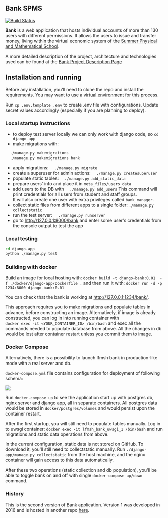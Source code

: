 ## Bank SPMS

[![Build Status](https://travis-ci.org/nkorobkov/lfmsh_bank.svg?branch=master)](https://travis-ci.org/nkorobkov/lfmsh_bank)

**Bank** is a web application that hosts individual accounts of more than 130 users with different permissions.
It allows the users to issue and transfer money, living within the virtual economic system of the
[Summer Physical and Mathematical School](https://ipfran.ru/training/summer-school).

A more detailed description of the project, architecture and technologies used can be found at the
[Bank Project Description Page](https://nkorobkov.github.io/projects/bank)

## Installation and running

Before any installation, you'll need to clone the repo and install the requirements.
You may want to use a [virtual environment](https://docs.python.org/3/tutorial/venv.html) for this process.

Run `cp .env.template .env` to create .env file with configurations. Update secret values accordingly (especially if you are planning to deploy).

### Local startup instructions

- to deploy test server locally we can only work with django code, so `cd django-app`
- make migrations with:
```bash
  ./manage.py makemigrations
  ./manage.py makemigrations bank
```
- apply migrations: `  ./manage.py migrate`
- create a superuser for admin actions: `  ./manage.py createsuperuser`
- populate static tables: `  ./manage.py add_static_data`
- prepare users' info and place it in `meta_files/users_data`
- add users to the DB with `  ./manage.py add_users`
This command will print credentials for all users from student and staff groups.  
It will also create one user with extra privileges called `bank_manager`.
- collect static files from different apps to a single folder: `./manage.py collectstatic`
- run the test server:  `  ./manage.py runserver`
-  go to <http://127.0.0.1:8000/bank> and enter some user's credentials from the console output to test the app

### Local testing

```bash
cd django-app
python ./manage.py test
```

### Building with docker

Build an image for local hosting with:
`docker build -t django-bank:0.01  -f ./docker/django-app/Dockerfile .`
and then run it with:
`docker run -d -p 1234:8000 django-bank:0.01`

You can check that the bank is working at <http://127.0.0.1:1234/bank/>.

This approach requires you to make migrations and populate tables in advance, before constructing an image.
Alternatively, if image is already constructed, you can log in into running container with  
`docker exec -it <YOUR_CONTAINER_ID> /bin/bash` and exec all the commands needed to populate database from above.
All the changes in db would be lost after container restart unless you commit them to image.

### Docker Compose
Alternatively, there is a possibility to launch lfmsh bank in production-like mode with a real server and db.

`docker-compose.yml` file contains configuration for deployment of following schema:

![](https://nkorobkov.github.io/assets/bank/deployment-pic.png)


Run `docker-compose up` to see the application start up with postgres db, nginx server
and django app, all in separate containers.
All postgres data would be stored in `docker/postgres/volumes` and would persist upon the container restart.

After the first startup, you  will still need to populate tables manually. Log in to uwsgi container:
`docker exec -it lfmsh_bank_uwsgi_1 /bin/bash`
and run migrations and static data operations from above.

In the current configuration, static data is not stored on GitHub. To download it, you'll still need to collectstatic manually.
Run `./django-app/manage.py collectstatic` from the host machine, and the nginx container will gain access to this data automatically.

After these two operations (static collection and db population), you'll be able to toggle bank on and off with single `docker-compose up/down` command.


### History

This is the second version of Bank application. Version 1 was developed in 2016 and is hosted in another repo [here](https://github.com/insolia/lfmsh_bank).
